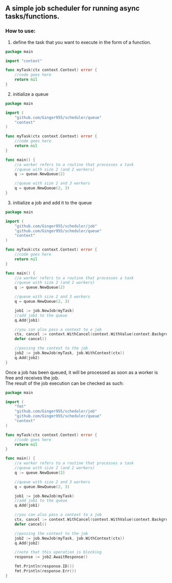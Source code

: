 ## A simple job scheduler for running async tasks/functions.

### How to use:

1. define the task that you want to execute in the form of a function.

```go
package main

import "context"

func myTask(ctx context.Context) error {
	//code goes here
	return nil
}
```

2. initialize a queue

```go
package main

import (
	"github.com/Ginger955/scheduler/queue"
	"context"
)

func myTask(ctx context.Context) error {
	//code goes here
	return nil
}

func main() {
	//a worker refers to a routine that processes a task
	//queue with size 2 (and 2 workers)
	q := queue.NewQueue(2)

	//queue with size 2 and 3 workers
	q = queue.NewQueue(2, 3)
}
```

3. initialize a job and add it to the queue

```go
package main

import (
	"github.com/Ginger955/scheduler/job"
	"github.com/Ginger955/scheduler/queue"
	"context"
)

func myTask(ctx context.Context) error {
	//code goes here
	return nil
}

func main() {
	//a worker refers to a routine that processes a task
	//queue with size 2 (and 2 workers)
	q := queue.NewQueue(2)

	//queue with size 2 and 3 workers
	q = queue.NewQueue(2, 3)

	job1 := job.NewJob(myTask)
	//add job1 to the queue
	q.Add(job1)

	//you can also pass a context to a job
	ctx, cancel := context.WithCancel(context.WithValue(context.Background(), "data", "some data you want to pass"))
	defer cancel()

	//passing the context to the job
	job2 := job.NewJob(myTask, job.WithContext(ctx))
	q.Add(job2)
}
```

Once a job has been queued, it will be processed as soon as a worker is free and receives the job. \
The result of the job execution can be checked as such:

```go
package main

import (
	"fmt"
	"github.com/Ginger955/scheduler/job"
	"github.com/Ginger955/scheduler/queue"
	"context"
)

func myTask(ctx context.Context) error {
	//code goes here
	return nil
}

func main() {
	//a worker refers to a routine that processes a task
	//queue with size 2 (and 2 workers)
	q := queue.NewQueue(2)

	//queue with size 2 and 3 workers
	q = queue.NewQueue(2, 3)

	job1 := job.NewJob(myTask)
	//add job1 to the queue
	q.Add(job1)

	//you can also pass a context to a job
	ctx, cancel := context.WithCancel(context.WithValue(context.Background(), "data", "some data you want to pass"))
	defer cancel()

	//passing the context to the job
	job2 := job.NewJob(myTask, job.WithContext(ctx))
	q.Add(job2)

	//note that this operation is blocking
	response := job2.AwaitResponse()

	fmt.Println(response.ID())
	fmt.Println(response.Err())
}
```